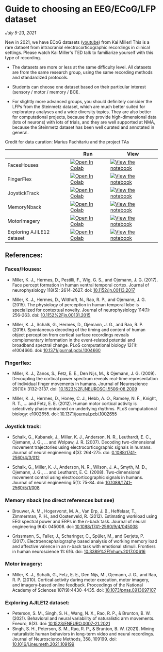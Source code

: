 # Guide to choosing an EEG/ECoG/LFP dataset

*July 5-23, 2021*

New in 2021, we have ECoG datasets ([youtube](https://youtube.com/watch?v=rAqtrBhwS80)) from Kai Miller! This is a rare dataset from intracranial electrocorticographic recordings in clinical settings. Please watch Kai Miller's TED talk to familiarize yourself with this type of recording.

* The datasets are more or less at the same difficulty level. All datasets are from the same research group, using the same recording methods and standardized protocols.

* Students can choose one dataset based on their particular interest (sensory / motor / memory / BCI).

* For slightly more advanced groups, you should definitely consider the LFPs from the Steinmetz dataset, which are much better suited for exploratory analyses and a wide diversity topics. They are also better for computational projects, because they provide high-dimensional data (lots of neurons) with lots of trials, and they are well supported at NMA, because the Steinmetz dataset has been well curated and annotated in general.  

Credit for data curation: Marius Pachitariu and the project TAs

|   | Run | View |
| - | --- | ---- |
| FacesHouses | [![Open In Colab](https://colab.research.google.com/assets/colab-badge.svg)](https://colab.research.google.com/github/NeuromatchAcademy/course-content/blob/main/projects/ECoG/load_ECoG_faceshouses.ipynb) | [![View the notebook](https://img.shields.io/badge/render-nbviewer-orange.svg)](https://nbviewer.jupyter.org/github/NeuromatchAcademy/course-content/blob/main/projects/ECoG/load_ECoG_faceshouses.ipynb?flush_cache=true) |
| FingerFlex | [![Open In Colab](https://colab.research.google.com/assets/colab-badge.svg)](https://colab.research.google.com/github/NeuromatchAcademy/course-content/blob/main/projects/ECoG/load_ECoG_fingerflex.ipynb) | [![View the notebook](https://img.shields.io/badge/render-nbviewer-orange.svg)](https://nbviewer.jupyter.org/github/NeuromatchAcademy/course-content/blob/main/projects/ECoG/load_ECoG_fingerflex.ipynb?flush_cache=true) |
| JoystickTrack | [![Open In Colab](https://colab.research.google.com/assets/colab-badge.svg)](https://colab.research.google.com/github/NeuromatchAcademy/course-content/blob/main/projects/ECoG/load_ECoG_joystick_track.ipynb) | [![View the notebook](https://img.shields.io/badge/render-nbviewer-orange.svg)](https://nbviewer.jupyter.org/github/NeuromatchAcademy/course-content/blob/main/projects/ECoG/load_ECoG_joystick_track.ipynb?flush_cache=true) |
| MemoryNback | [![Open In Colab](https://colab.research.google.com/assets/colab-badge.svg)](https://colab.research.google.com/github/NeuromatchAcademy/course-content/blob/main/projects/ECoG/load_ECoG_memory_nback.ipynb) | [![View the notebook](https://img.shields.io/badge/render-nbviewer-orange.svg)](https://nbviewer.jupyter.org/github/NeuromatchAcademy/course-content/blob/main/projects/ECoG/load_ECoG_memory_nback.ipynb?flush_cache=true) |
| MotorImagery | [![Open In Colab](https://colab.research.google.com/assets/colab-badge.svg)](https://colab.research.google.com/github/NeuromatchAcademy/course-content/blob/main/projects/ECoG/load_ECoG_motor_imagery.ipynb) | [![View the notebook](https://img.shields.io/badge/render-nbviewer-orange.svg)](https://nbviewer.jupyter.org/github/NeuromatchAcademy/course-content/blob/main/projects/ECoG/load_ECoG_motor_imagery.ipynb?flush_cache=true) |
| Exploring AJILE12 dataset | [![Open In Colab](https://colab.research.google.com/assets/colab-badge.svg)](https://colab.research.google.com/github/NeuromatchAcademy/course-content/blob/main/projects/ECoG/exploreAJILE12.ipynb) | [![View the notebook](https://img.shields.io/badge/render-nbviewer-orange.svg)](https://nbviewer.jupyter.org/github/NeuromatchAcademy/course-content/blob/main/projects/ECoG/exploreAJILE12.ipynb?flush_cache=true) |

## References:

### Faces/Houses:

- Miller, K. J., Hermes, D., Pestilli, F., Wig, G. S., and Ojemann, J. G. (2017). Face percept formation in human ventral temporal cortex. Journal of neurophysiology 118(5): 2614-2627. doi: [10.1152/jn.00113.2017](https://doi.org/10.1152/jn.00113.2017)

- Miller, K. J., Hermes, D., Witthoft, N., Rao, R. P., and Ojemann, J. G. (2015). The physiology of perception in human temporal lobe is specialized for contextual novelty. Journal of neurophysiology 114(1): 256-263. doi: [10.1152%2Fjn.00131.2015](https://doi.org/10.1152%2Fjn.00131.2015)

- Miller, K. J., Schalk, G., Hermes, D., Ojemann, J. G., and Rao, R. P. (2016). Spontaneous decoding of the timing and content of human object perception from cortical surface recordings reveals complementary information in the event-related potential and broadband spectral change. PLoS computational biology 12(1): e1004660. doi: [10.1371/journal.pcbi.1004660](https://doi.org/10.1371/journal.pcbi.1004660)

### Fingerflex:

- Miller, K. J., Zanos, S., Fetz, E. E., Den Nijs, M., & Ojemann, J. G. (2009). Decoupling the cortical power spectrum reveals real-time representation of individual finger movements in humans. Journal of Neuroscience 29(10): 3132-3137. doi: [10.1523%2FJNEUROSCI.5506-08.2009](https://doi.org/10.1523%2FJNEUROSCI.5506-08.2009)

- Miller, K. J., Hermes, D., Honey, C. J., Hebb, A. O., Ramsey, N. F., Knight, R. T., ... and Fetz, E. E. (2012). Human motor cortical activity is selectively phase-entrained on underlying rhythms. PLoS computational biology: e1002655. doi: [10.1371/journal.pcbi.1002655](https://doi.org/10.1371/journal.pcbi.1002655)

### Joystick track:

- Schalk, G., Kubanek, J., Miller, K. J., Anderson, N. R., Leuthardt, E. C., Ojemann, J. G., ... and Wolpaw, J. R. (2007). Decoding two-dimensional movement trajectories using electrocorticographic signals in humans. Journal of neural engineering 4(3): 264-275. doi: [0.1088/1741-2560/4/3/012](https://doi.org/10.1088/1741-2560/4/3/012)

- Schalk, G., Miller, K. J., Anderson, N. R., Wilson, J. A., Smyth, M. D., Ojemann, J. G., ... and Leuthardt, E. C. (2008). Two-dimensional movement control using electrocorticographic signals in humans. Journal of neural engineering 5(1): 75-84. doi: [10.1088/1741-2560/5/1/008](https://doi.org/10.1088/1741-2560/5/1/008)

### Memory nback (no direct references but see)

- Brouwer, A. M., Hogervorst, M. A., Van Erp, J. B., Heffelaar, T., Zimmerman, P. H., and Oostenveld, R. (2012). Estimating workload using EEG spectral power and ERPs in the n-back task. Journal of neural engineering 9(4): 045008. doi: [10.1088/1741-2560/9/4/045008](https://doi.org/10.1088/1741-2560/9/4/045008)

- Grissmann, S., Faller, J., Scharinger, C., Spüler, M., and Gerjets, P. (2017). Electroencephalography based analysis of working memory load and affective valence in an n-back task with emotional stimuli. Frontiers in human neuroscience 11: 616. doi: [10.3389%2Ffnhum.2017.00616](https://doi.org/10.3389%2Ffnhum.2017.00616)

### Motor imagery:

- Miller, K. J., Schalk, G., Fetz, E. E., Den Nijs, M., Ojemann, J. G., and Rao, R. P. (2010). Cortical activity during motor execution, motor imagery, and imagery-based online feedback. Proceedings of the National Academy of Sciences 107(9):4430-4435. doi: [10.1073/pnas.0913697107](https://doi.org/10.1073/pnas.0913697107)

### Exploring AJILE12 dataset:

- Peterson, S. M., Singh, S. H., Wang, N. X., Rao, R. P., & Brunton, B. W. (2021). Behavioral and neural variability of naturalistic arm movements. Eneuro, 8(3). doi: [10.1523/ENEURO.0007-21.2021](https://doi.org/10.1523/ENEURO.0007-21.2021)
- Singh, S. H., Peterson, S. M., Rao, R. P., & Brunton, B. W. (2021). Mining naturalistic human behaviors in long-term video and neural recordings. Journal of Neuroscience Methods, 358, 109199. doi: [10.1016/j.jneumeth.2021.109199](https://doi.org/10.1016/j.jneumeth.2021.109199)
